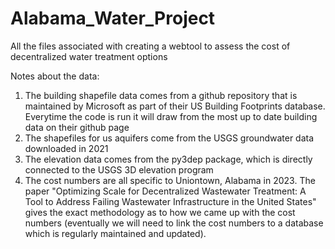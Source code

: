 # Alabama_Water_Project
All the files associated with creating a webtool to assess the cost of decentralized water treatment options

Notes about the data:
1. The building shapefile data comes from a github repository that is maintained by Microsoft as part of their US Building Footprints database. Everytime the code is run it will draw from the most up to date building data on their github page
2. The shapefiles for us aquifers come from the USGS groundwater data downloaded in 2021
3. The elevation data comes from the py3dep package, which is directly connected to the USGS 3D elevation program
4. The cost numbers are all specific to Uniontown, Alabama in 2023. The paper "Optimizing Scale for Decentralized Wastewater Treatment: A Tool to Address Failing Wastewater Infrastructure in the United States" gives the exact methodology as to how we came up with the cost numbers (eventually we will need to link the cost numbers to a database which is regularly maintained and updated).
